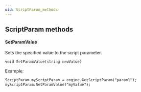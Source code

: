 ```yaml
---
uid: ScriptParam_methods
---
```


## ScriptParam methods

#### SetParamValue

Sets the specified value to the script parameter.

```txt
void SetParamValue(string newValue)
```

Example:

```txt
ScriptParam myScriptParam = engine.GetScriptParam("param1");
myScriptParam.SetParamValue("myValue");
```
